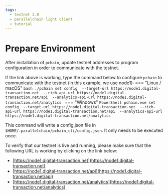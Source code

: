 ```yaml
---
tags:
  - testnet 2.0
  - parallelchain light client
  - tutorial
---
```


# Prepare Environment

After installation of `pchain`, update testnet addresses to program configuration in order to communicate with the testnet. 


If the link above is working, type the command below to configure `pchain` to communicate with the testnet (in this example, we use node1):
=== "Linux / macOS"
    ```bash
    ./pchain set config 
      --target-url https://node1.digital-transaction.net 
      --rich-api-url https://node1.digital-transaction.net/api 
      --analytics-api-url https://node1.digital-transaction.net/analytics
    ```
=== "Windows"
    ```PowerShell
    pchain.exe set config 
      --target-url https://node1.digital-transaction.net 
      --rich-api-url https://node1.digital-transaction.net/api 
      --analytics-api-url https://node1.digital-transaction.net/analytics
    ```

This command will write a config.json file in `$HOME/.parallelchain/pchain_cli/config.json`. It only needs to be executed once.


To verify that our testnet is live and running, please make sure that the following URL is working by clicking on the link below:

* [https://node1.digital-transaction.net](https://node1.digital-transaction.net) 
* [https://node1.digital-transaction.net/api](https://node1.digital-transaction.net/api)
* [https://node1.digital-transaction.net/analytics](https://node1.digital-transaction.net/analytics)  